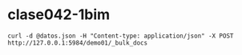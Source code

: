 # clase042-1bim

```
curl -d @datos.json -H "Content-type: application/json" -X POST http://127.0.0.1:5984/demo01/_bulk_docs
```

